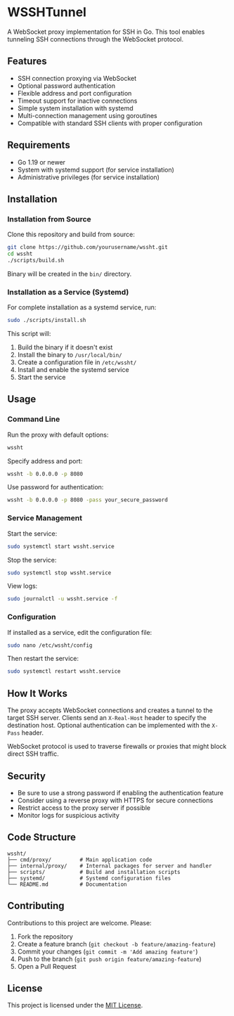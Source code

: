 # WSSHTunnel

A WebSocket proxy implementation for SSH in Go. This tool enables tunneling SSH connections through the WebSocket protocol.

## Features

- SSH connection proxying via WebSocket
- Optional password authentication
- Flexible address and port configuration
- Timeout support for inactive connections
- Simple system installation with systemd
- Multi-connection management using goroutines
- Compatible with standard SSH clients with proper configuration

## Requirements

- Go 1.19 or newer
- System with systemd support (for service installation)
- Administrative privileges (for service installation)

## Installation

### Installation from Source

Clone this repository and build from source:

```bash
git clone https://github.com/yourusername/wssht.git
cd wssht
./scripts/build.sh
```

Binary will be created in the `bin/` directory.

### Installation as a Service (Systemd)

For complete installation as a systemd service, run:

```bash
sudo ./scripts/install.sh
```

This script will:

1. Build the binary if it doesn't exist
2. Install the binary to `/usr/local/bin/`
3. Create a configuration file in `/etc/wssht/`
4. Install and enable the systemd service
5. Start the service

## Usage

### Command Line

Run the proxy with default options:

```bash
wssht
```

Specify address and port:

```bash
wssht -b 0.0.0.0 -p 8080
```

Use password for authentication:

```bash
wssht -b 0.0.0.0 -p 8080 -pass your_secure_password
```

### Service Management

Start the service:

```bash
sudo systemctl start wssht.service
```

Stop the service:

```bash
sudo systemctl stop wssht.service
```

View logs:

```bash
sudo journalctl -u wssht.service -f
```

### Configuration

If installed as a service, edit the configuration file:

```bash
sudo nano /etc/wssht/config
```

Then restart the service:

```bash
sudo systemctl restart wssht.service
```

## How It Works

The proxy accepts WebSocket connections and creates a tunnel to the target SSH server. Clients send an `X-Real-Host` header to specify the destination host. Optional authentication can be implemented with the `X-Pass` header.

WebSocket protocol is used to traverse firewalls or proxies that might block direct SSH traffic.

## Security

- Be sure to use a strong password if enabling the authentication feature
- Consider using a reverse proxy with HTTPS for secure connections
- Restrict access to the proxy server if possible
- Monitor logs for suspicious activity

## Code Structure

```
wssht/
├── cmd/proxy/         # Main application code
├── internal/proxy/    # Internal packages for server and handler
├── scripts/           # Build and installation scripts
├── systemd/           # Systemd configuration files
└── README.md          # Documentation
```

## Contributing

Contributions to this project are welcome. Please:

1. Fork the repository
2. Create a feature branch (`git checkout -b feature/amazing-feature`)
3. Commit your changes (`git commit -m 'Add amazing feature'`)
4. Push to the branch (`git push origin feature/amazing-feature`)
5. Open a Pull Request

## License

This project is licensed under the [MIT License](LICENSE).
